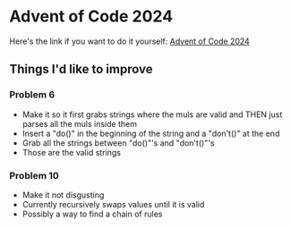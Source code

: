 # Advent of Code 2024
Here's the link if you want to do it yourself: [Advent of Code 2024](https://adventofcode.com/2024)

## Things I'd like to improve

### Problem 6
- Make it so it first grabs strings where the muls are valid and THEN just parses all the muls inside them
 - Insert a "do()" in the beginning of the string and a "don't()" at the end
 - Grab all the strings between "do()"'s and "don't()"'s
 - Those are the valid strings

### Problem 10
- Make it not disgusting
 - Currently recursively swaps values until it is valid
 - Possibly a way to find a chain of rules
